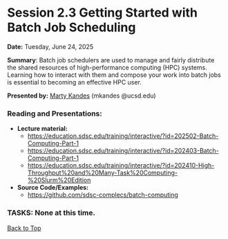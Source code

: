 # Session 2.3 Getting Started with Batch Job Scheduling

**Date:** Tuesday, June 24, 2025

**Summary**: Batch job schedulers are used to manage and fairly distribute the shared resources of high-performance computing (HPC) systems. Learning how to interact with them and compose your work into batch jobs is essential to becoming an effective HPC user.

**Presented by:** [Marty Kandes](https://www.linkedin.com/in/marty-kandes-b53a34144) (mkandes @ucsd.edu)

### Reading and Presentations:
* **Lecture material:**
   * https://education.sdsc.edu/training/interactive/?id=202502-Batch-Computing-Part-1
   * https://education.sdsc.edu/training/interactive/?id=202403-Batch-Computing-Part-1
   * https://education.sdsc.edu/training/interactive/?id=202410-High-Throughput%20and%20Many-Task%20Computing-%20Slurm%20Edition
* **Source Code/Examples:**
   * https://github.com/sdsc-complecs/batch-computing

### TASKS: None at this time.

[Back to Top](#top)
